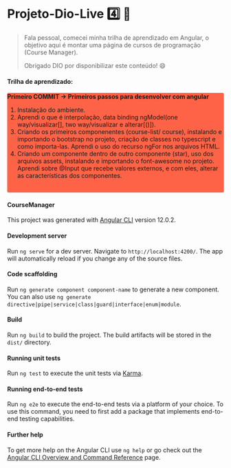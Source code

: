 # Projeto-Dio-Live :four: :rocket:

> Fala pessoal, comecei minha trilha de aprendizado em Angular, o objetivo aqui é montar uma página de cursos de programação (Course Manager).
>
> Obrigado DIO por disponibilizar este conteúdo!  :smile:

#### Trilha de aprendizado:

<div style="background-color: #ff6347; border-radius: 3px;">
   <p><strong>Primeiro COMMIT -> Primeiros passos para desenvolver com angular
	</strong></p>
    <ol>
        <li>Instalação do ambiente.</li>
        <li>Aprendi o que é interpolação, data binding ngModel(one way/visualizar[], two way/visualizar e alterar[()]).</li>
        <li>Criando os primeiros componenentes (course-list/ course), instalando e importando o bootstrap no projeto, criação de classes no typescript e como importa-las. Aprendi o uso do recurso ngFor nos arquivos HTML.</li>
        <li>Criando um componente dentro de outro componente (star), uso dos arquivos assets, instalando e importando o font-awesome no projeto. Aprendi sobre @Input que recebe valores externos, e com eles, alterar as características dos componentes.</li>
    </ol>
    <br>
</div>

#### CourseManager

This project was generated with [Angular CLI](https://github.com/angular/angular-cli) version 12.0.2.

#### Development server

Run `ng serve` for a dev server. Navigate to `http://localhost:4200/`. The app will automatically reload if you change any of the source files.

#### Code scaffolding

Run `ng generate component component-name` to generate a new component. You can also use `ng generate directive|pipe|service|class|guard|interface|enum|module`.

#### Build

Run `ng build` to build the project. The build artifacts will be stored in the `dist/` directory.

#### Running unit tests

Run `ng test` to execute the unit tests via [Karma](https://karma-runner.github.io).

#### Running end-to-end tests

Run `ng e2e` to execute the end-to-end tests via a platform of your choice. To use this command, you need to first add a package that implements end-to-end testing capabilities.

#### Further help

To get more help on the Angular CLI use `ng help` or go check out the [Angular CLI Overview and Command Reference](https://angular.io/cli) page.